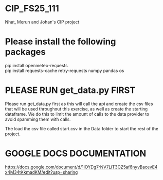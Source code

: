 # CIP_FS25_111
Nhat, Merun and Johan's CIP project

# Please install the following packages
pip install openmeteo-requests  
pip install requests-cache retry-requests numpy pandas os

# PLEASE RUN get_data.py FIRST
Please run get_data.py first as this will call the api and create the 
csv files that will be used throughout this exercise, as well as create
the starting dataframe. We do this to limit the amount of calls to the 
data provider to avoid spamming them with calls.

The load the csv file called start.csv in the Data folder to start the 
rest of the project.

# GOOGLE DOCS DOCUMENTATION
https://docs.google.com/document/d/1iOYDg7rNV7LiT3CZ5af6nyvBacevE4x4M34tKkmadKM/edit?usp=sharing
